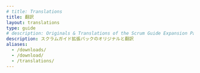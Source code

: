 ```yaml
---
# title: Translations
title: 翻訳
layout: translations
type: guide
# description: Originals & Translations of the Scrum Guide Expansion Pack
description: スクラムガイド拡張パックのオリジナルと翻訳
aliases:
  - /downloads/
  - /download/
  - /translations/
---
```


